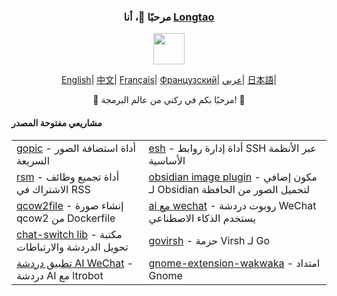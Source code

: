 <div align="center">
    <h3>مرحبًا 👋، أنا <a href="https://longtao.fun">Longtao</a></h3>
    <p align="center"><img src="https://media.giphy.com/media/mGcNjsfWAjY5AEZNw6/giphy.gif" width="50"/></p>
    <p align="center">
        <a href="https://github.com/eust-w/eust-w/blob/main/README.md"><span>English</span></a>|
        <a href="https://github.com/eust-w/eust-w/blob/main/README_CN.md"><span>中文</span></a>|
        <a href="https://github.com/eust-w/eust-w/blob/main/README_FR.md"><span>Français</span></a>|
        <a href="https://github.com/eust-w/eust-w/blob/main/README_RU.md"><span>Французский</span></a>|
        <a href="https://github.com/eust-w/eust-w/blob/main/README_AR.md"><span>عربي</span></a>|
        <a href="https://github.com/eust-w/eust-w/blob/main/README_JP.md"><span>日本語</span></a>|
    </p>
    <p>🌟 مرحبًا بكم في ركني من عالم البرمجة! 🌟</p>
    <h4 align="left">مشاريعي مفتوحة المصدر</h4>
    <table align="center">
        <tr>
            <td><a href="https://github.com/eust-w/gopic">gopic</a> - أداة استضافة الصور السريعة</td>
            <td><a href="https://github.com/eust-w/esh">esh</a> - أداة إدارة روابط SSH عبر الأنظمة الأساسية</td>
        </tr>
        <tr>
            <td><a href="https://github.com/eust-w/rsm">rsm</a> - أداة تجميع وظائف الاشتراك في RSS</td>
            <td><a href="https://github.com/eust-w/obsidian-image-auto-upload">obsidian image plugin</a> - مكون إضافي لـ Obsidian لتحميل الصور من الحافظة</td>
        </tr>
        <tr>
            <td><a href="https://github.com/eust-w/qcow2file">qcow2file</a> - إنشاء صورة qcow2 من Dockerfile</td>
            <td><a href="https://github.com/eust-w/aiPlatform">ai مع wechat</a> - روبوت دردشة WeChat يستخدم الذكاء الاصطناعي</td>
        </tr>
        <tr>
            <td><a href="https://github.com/eust-w/openai-chat-switch">chat-switch lib</a> - مكتبة تحويل الدردشة والارتباطات</td>
            <td><a href="https://github.com/eust-w/govirsh">govirsh</a> - حزمة Virsh لـ Go</td>
        </tr>
        <tr>
            <td><a href="https://github.com/eust-w/ltrobot-mimiwechat">تطبيق دردشة AI WeChat</a> - دردشة AI مع ltrobot</td>
            <td><a href="https://github.com/eust-w/gnome-extension-wakwaka">gnome-extension-wakwaka</a> - امتداد Gnome</td>
        </tr>
    </table>
</div>
